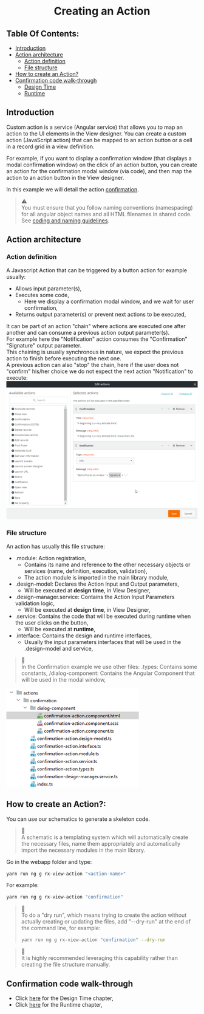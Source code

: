 <h1 style="text-align:center">Creating an Action</h1>

## Table Of Contents:
* [Introduction](#introduction)
* [Action architecture](#architecture)
  * [Action definition](#action-definition)
  * [File structure](#file-structure)
* [How to create an Action?](#create-action)
* [Confirmation code walk-through](#confirmation)
  * [Design Time](./DESIGN_TIME.MD)
  * [Runtime](./RUNTIME.MD)


<a name="introduction"></a>
## Introduction
Custom action is a service (Angular service) that allows you to map an action to the UI elements in the View designer. You can create a custom action (JavaScript action) that can be mapped to an action button or a cell in a record grid in a view definition.
  
For example, if you want to display a confirmation window (that displays a modal confirmation window) on the click of an action button, you can create an action for the confirmation modal window (via code), and then map the action to an action button in the View designer.

In this example we will detail the action [confirmation](../../_details/JAVASCRIPT_ACTIONS.MD#confirmation).

  
> :warning:  
> You must ensure that you follow naming conventions (namespacing) for all angular object names and all HTML filenames in shared code.  
> See [coding and naming guidelines](../CODING_NAMING_GUIDELINES.MD).



<a name="architecture"></a>
## Action architecture
<a name="action-definition"></a>
### Action definition
A Javascript Action that can be triggered by a button action for example usually:
* Allows input parameter(s),
* Executes some code,
  * Here we display a confirmation modal window, and we wait for user confirmation,
* Returns output parameter(s) or prevent next actions to be executed,

It can be part of an action "chain" where actions are executed one after another and can consume a previous action output parameter(s).  
For example here the "Notification" action consumes the "Confirmation" "Signature" output parameter.  
This chaining is usually synchronous in nature, we expect the previous action to finish before executing the next one.  
A previous action can also "stop" the chain, here if the user does not "confirm" his/her choice we do not expect the next action "Notification" to execute:
![action chain](../../_details/pictures/actions-chain.png)


<a name="file-structure"></a>
### File structure
An action has usually this file structure:
* .module: Action registration,
  * Contains its name and reference to the other necessary objects or services (name, definition, execution, validation),
  * The action module is imported in the main library module,
* .design-model: Declares the Action Input and Output parameters,
  * Will be executed at **design time**, in View Designer,
* .design-manager.service: Contains the Action Input Parameters validation logic,
  * Will be executed at **design time**, in View Designer,
* .service: Contains the code that will be executed during runtime when the user clicks on the button,
  * Will be executed at **runtime**,
* .interface: Contains the design and runtime interfaces,
  * Usually the input parameters interfaces that will be used in the .design-model and service,

> :memo:  
> In the Confirmation example we use other files:
> .types: Contains some constants,
> /dialog-component: Contains the Angular Component that will be used in the modal window,  

![action architecture](../../_details/pictures/actions-architecture.png)


<a name="create-action"></a>
## How to create an Action?:
You can use our schematics to generate a skeleton code.
> :memo:  
> A schematic is a templating system which will automatically create the necessary files, name them appropriately and automatically import the necessary modules in the main library.  

Go in the webapp folder and type:
```bash
yarn run ng g rx-view-action "<action-name>"
```
For example:
```bash
yarn run ng g rx-view-action "confirmation"
```

> :memo:  
> To do a "dry run", which means trying to create the action without actually creating or updating the files, add "--dry-run" at the end of the command line, for example:
> ```bash
> yarn run ng g rx-view-action "confirmation" --dry-run
> ```

> :memo:  
> It is highly recommended leveraging this capability rather than creating the file structure manually.  


<a name="confirmation"></a>
## Confirmation code walk-through
* Click [here](./DESIGN_TIME.MD) for the Design Time chapter,
* Click [here](./RUNTIME.MD) for the Runtime chapter,
